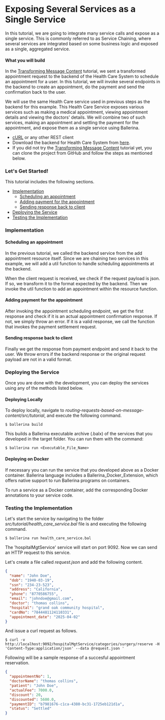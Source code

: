# Exposing Several Services as a Single Service

In this tutorial, we are going to integrate many service calls and expose as a single service. This is commonly referred to as Service Chaining, where several services are integrated based on some business logic and exposed as a single, aggregated service.

#### What you will build

In the [Transforming Message Content](../../transforming-message-content/transforming-message-content/) tutorial, we sent a transformed appointment request to the backend of the Health Care System to schedule an appointment for a user. In this tutorial, we will invoke several endpoints in the backend to create an appointment, do the payment and send the confirmation back to the user.

We will use the same Health Care service used in previous steps as the backend for this example. This Health Care Service exposes various services such as making a medical appointment, viewing appointment details and viewing the doctors' details. We will combine two of such services, making an appointment and settling the payment for the appointment, and expose them as a single service using Ballerina.

<!-- INCLUDE_MD: ../../../../tutorial-prerequisites.md -->
- [cURL](https://curl.haxx.se) or any other REST client
- Download the backend for Health Care System from [here](#).
- If you did not try the [Transforming Message Content](../../transforming-message-content/transforming-message-content/) tutorial yet, you can clone the project from GitHub and follow the steps as mentioned below.

<!-- INCLUDE_MD: ../../../../tutorial-get-the-code.md -->

### Let's Get Started!

This tutorial includes the following sections.

- [Implementation](#implementation)
  - [Scheduling an appointment](#scheduling-an-appointment)
  - [Adding payment for the appointment](#adding-payment-for-the-appointment)
  - [Sending response back to client](#sending-response-back-to-client)
- [Deploying the Service](#deploying-the-service)
- [Testing the Implementation](#testing-the-implementation)

### Implementation

#### Scheduling an appointment

In the previous tutorial, we called the backend service from the add appointment resource itself. Since we are chaining two services in this example, we will add a util function to handle scheduling appointments at the backend.

<!-- INCLUDE_CODE_SEGMENT: { file: src/tutorial/health_care_service.bal, segment: segment_1 } -->

When the client request is received, we check if the request payload is json. If so, we transform it to the format expected by the backend. Then we invoke the util function to add an appointment within the resource function.

<!-- INCLUDE_CODE_SEGMENT: { file: src/tutorial/health_care_service.bal, segment: segment_2 } -->

#### Adding payment for the appointment

After invoking the appointment scheduling endpoint, we get the first response and check if it is an actual appointment confirmation response. If not, we simply throw an error. If it is a valid response, we call the function that invokes the payment settlement request.

<!-- INCLUDE_CODE_SEGMENT: { file: src/tutorial/health_care_service.bal, segment: segment_3 } -->

#### Sending response back to client

Finally we get the response from payment endpoint and send it back to the user. We throw errors if the backend response or the original request payload are not in a valid format.

### Deploying the Service

Once you are done with the development, you can deploy the services using any of the methods listed below.

#### Deploying Locally

To deploy locally, navigate to *routing-requests-based-on-message-content/src/tutorial*, and execute the following command.

```
$ ballerina build
```

This builds a Ballerina executable archive (.balx) of the services that you developed in the target folder.
You can run them with the command:

```
$ ballerina run <Executable_File_Name>
```

#### Deploying on Docker

If necessary you can run the service that you developed above as a Docker container. Ballerina language includes a Ballerina_Docker_Extension, which offers native support to run Ballerina programs on containers.

To run a service as a Docker container, add the corresponding Docker annotations to your service code.

### Testing the Implementation

Let's start the service by navigating to the folder *src/tutorial/health_care_service.bal* file is and executing the following command.

```
$ ballerina run health_care_service.bal
```

The 'hospitalMgtService' service will start on port 9092. Now we can send an HTTP request to this service.

Let's create a file called _request.json_ and add the following content.

```json
{
  "name": "John Doe",
  "dob": "1940-03-19",
  "ssn": "234-23-523",
  "address": "California",
  "phone": "8770586755",
  "email": "johndoe@gmail.com",
  "doctor": "thomas collins",
  "hospital": "grand oak community hospital",
  "cardNo": "7844481124110331",
  "appointment_date": "2025-04-02"
}
```

And issue a curl request as follows.

```
$ curl -v http://localhost:9092/hospitalMgtService/categories/surgery/reserve -H 'Content-Type:application/json' --data @request.json '
```

Following will be a sample response of a succesful appointment reservation.

```json
{
  "appointmentNo": 1,
  "doctorName": "thomas collins",
  "patient": "John Doe",
  "actualFee": 7000.0,
  "discount": 20,
  "discounted": 5600.0,
  "paymentID": "b7981676-c1ca-4380-bc31-1725eb121d1a",
  "status": "Settled"
}
```
